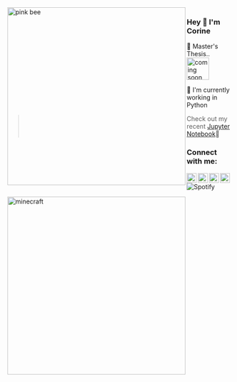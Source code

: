 <img align="left" alt="pink bee" width="400px" src="https://user-images.githubusercontent.com/82867617/116678947-398cdf00-a9aa-11eb-98a8-2c62efaecf04.png" />


### Hey 👋  I'm Corine

🔭 Master's Thesis.. 
<img align="center" alt="coming soon" width="50px" src="https://media.giphy.com/media/cebnL50gs0QJi53Yuj/giphy.gif" />

🐍 I'm currently working in Python
  
> Check out my recent [Jupyter Notebook](https://github.com/corinef/qPCR-analysis)🍓 
  
### Connect with me: 
[<img align="left" alt="Corine Faehn | Behance" width="22px" src="https://user-images.githubusercontent.com/82867617/116710826-7a98e980-a9d2-11eb-8a7d-c97498a3e46d.png" />][website]
[<img align="left" alt="Corine Faehn | Twitter" width="22px" src="https://encrypted-tbn0.gstatic.com/images?q=tbn:ANd9GcR3epS62P8FpU2KI3MWxGob3fnv13PVF-YGE260bgm9FNFG5bY3qgPQO1md6f9Q-DqIfTc&usqp=CAU" />][twitter]
[<img align="left" alt="Corine Faehn | Instagram" width="22px" src="https://www.nicepng.com/png/full/68-682147_ig-icon-pink-instagram.png" />][instagram]
[<img align="left" width="22px" src="https://encrypted-tbn0.gstatic.com/images?q=tbn:ANd9GcSqDaCwLIQNWZggquwCQ11Teif-wskaJvvl6X4Qz7-0XL1lILLPBA-BslXU0QRU6E3TKmk&usqp=CAU" />][linkedin]
 

![Spotify](https://novatorem-corinef.vercel.app/api/spotify)


<img align="cnter" alt="minecraft" width="400px" src="https://www.pngitem.com/pimgs/m/87-877092_minecraft-logo-hd-png-download.png" />




<!--
**corinef/corinef** is a ✨ _special_ ✨ repository because its `README.md` (this file) appears on your GitHub profile.

Here are some ideas to get you started:

- 🔭 I’m currently working on ...
- 🌱 I’m currently learning ...
- 👯 I’m looking to collaborate on ...
- 🤔 I’m looking for help with ...
- 💬 Ask me about ...
- 📫 How to reach me: ...
- 😄 Pronouns: ...
- ⚡ Fun fact: ...
-->

</details> 

[website]: https://www.behance.net/corinefaehn
[twitter]: https://twitter.com/corinefaehn?lang=en
[instagram]: https://www.instagram.com/corinefaehn/
[linkedin]: https://www.linkedin.com/in/corinefaehn/
